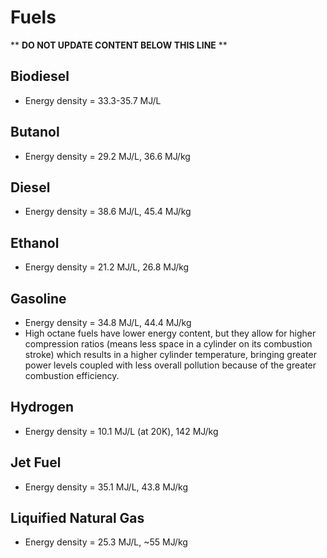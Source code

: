 Fuels
=====

** **DO NOT UPDATE CONTENT BELOW THIS LINE** **

Biodiesel
---------

* Energy density = 33.3-35.7 MJ/L

Butanol
-------

* Energy density = 29.2 MJ/L, 36.6 MJ/kg

Diesel
------

* Energy density = 38.6 MJ/L, 45.4 MJ/kg

Ethanol
-------

* Energy density = 21.2 MJ/L, 26.8 MJ/kg

Gasoline
--------

* Energy density = 34.8 MJ/L, 44.4 MJ/kg
* High octane fuels have lower energy content, but they allow for higher compression ratios (means less space in a cylinder on its combustion stroke) which results in a higher cylinder temperature, bringing greater power levels coupled with less overall pollution because of the greater combustion efficiency.

Hydrogen
--------

* Energy density = 10.1 MJ/L (at 20K), 142 MJ/kg

Jet Fuel
--------

* Energy density = 35.1 MJ/L, 43.8 MJ/kg

Liquified Natural Gas
---------------------

* Energy density = 25.3 MJ/L, ~55 MJ/kg

